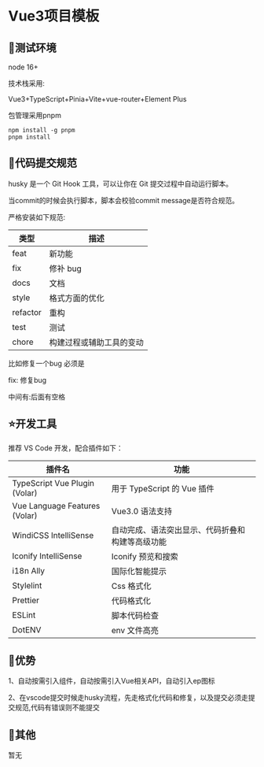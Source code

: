 # Vue3项目模板

## 🐶测试环境

node 16+

技术栈采用:

Vue3+TypeScript+Pinia+Vite+vue-router+Element Plus

包管理采用pnpm

```shell
npm install -g pnpm
pnpm install
```

## 🐯代码提交规范

husky 是一个 Git Hook 工具，可以让你在 Git 提交过程中自动运行脚本。

当commit的时候会执行脚本，脚本会校验commit message是否符合规范。

严格安装如下规范:

| 类型     | 描述                     |
| -------- | ------------------------ |
| feat     | 新功能                   |
| fix      | 修补 bug                 |
| docs     | 文档                     |
| style    | 格式方面的优化           |
| refactor | 重构                     |
| test     | 测试                     |
| chore    | 构建过程或辅助工具的变动 |

比如修复一个bug 必须是

fix: 修复bug

中间有:后面有空格

## ⭐️开发工具

推荐 VS Code 开发，配合插件如下：

| 插件名                        | 功能                                             |
| ----------------------------- | ------------------------------------------------ |
| TypeScript Vue Plugin (Volar) | 用于 TypeScript 的 Vue 插件                      |
| Vue Language Features (Volar) | Vue3.0 语法支持                                  |
| WindiCSS IntelliSense         | 自动完成、语法突出显示、代码折叠和构建等高级功能 |
| Iconify IntelliSense          | Iconify 预览和搜索                               |
| i18n Ally                     | 国际化智能提示                                   |
| Stylelint                     | Css 格式化                                       |
| Prettier                      | 代码格式化                                       |
| ESLint                        | 脚本代码检查                                     |
| DotENV                        | env 文件高亮                                     |

## 🚀优势

1、自动按需引入组件，自动按需引入Vue相关API，自动引入ep图标

2、在vscode提交时候走husky流程，先走格式化代码和修复，以及提交必须走提交规范,代码有错误则不能提交

## 🐷其他

暂无
